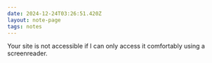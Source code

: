 ```yaml
---
date: 2024-12-24T03:26:51.420Z
layout: note-page
tags: notes
---
```

Your site is not accessible if I can only access it comfortably using a screenreader.
